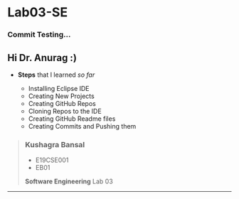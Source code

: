 # Lab03-SE
### Commit Testing...
## Hi Dr. Anurag :)

- **Steps** that I learned *so far*

	- Installing Eclipse IDE
	- Creating New Projects
	- Creating GitHub Repos
	- Cloning Repos to the IDE
	- Creating GitHub Readme files
	- Creating Commits and Pushing them
	
> ### Kushagra Bansal
> - E19CSE001
> - EB01
> 
> **Software Engineering** Lab 03
***